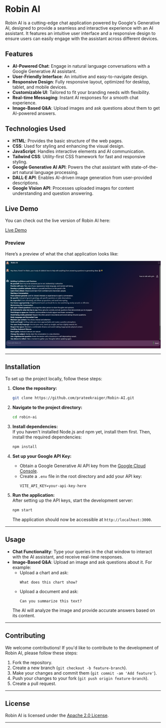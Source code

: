 # Robin AI  

Robin AI is a cutting-edge chat application powered by Google's Generative AI, designed to provide a seamless and interactive experience with an AI assistant. It features an intuitive user interface and a responsive design to ensure users can easily engage with the assistant across different devices.  

## Features  

- **AI-Powered Chat**: Engage in natural language conversations with a Google Generative AI assistant.  
- **User-Friendly Interface**: An intuitive and easy-to-navigate design.  
- **Responsive Design**: Fully responsive layout, optimized for desktop, tablet, and mobile devices.  
- **Customizable UI**: Tailored to fit your branding needs with flexibility.  
- **Real-time Messaging**: Instant AI responses for a smooth chat experience.  
- **Image-Based Q&A**: Upload images and ask questions about them to get AI-powered answers.  

## Technologies Used  

- **HTML**: Provides the basic structure of the web pages.  
- **CSS**: Used for styling and enhancing the visual design.  
- **JavaScript**: Handles interactive elements and AI communication.  
- **Tailwind CSS**: Utility-first CSS framework for fast and responsive styling.  
- **Google Generative AI API**: Powers the chat assistant with state-of-the-art natural language processing.  
- **DALL·E API**: Enables AI-driven image generation from user-provided descriptions.  
- **Google Vision API**: Processes uploaded images for content understanding and question answering.  

## Live Demo  

You can check out the live version of Robin AI here:  

[Live Demo](https://robin-ai-nine.vercel.app/)  

### Preview  
Here’s a preview of what the chat application looks like:  

![Live Demo Preview](preview.png)  

---  

## Installation  

To set up the project locally, follow these steps:  

1. **Clone the repository:**  
   ```bash  
   git clone https://github.com/prateekraiger/Robin-AI.git  
   ```  

2. **Navigate to the project directory:**  
   ```bash  
   cd robin-ai  
   ```  

3. **Install dependencies:**  
   If you haven't installed Node.js and npm yet, install them first. Then, install the required dependencies:  
   ```bash  
   npm install  
   ```  

4. **Set up your Google API Key:**  
   - Obtain a Google Generative AI API key from the [Google Cloud Console](https://console.cloud.google.com/).  
   - Create a `.env` file in the root directory and add your API key:  
     ```  
     VITE_API_KEY=your-api-key-here  
     ```  

5. **Run the application:**  
   After setting up the API keys, start the development server:  
   ```bash  
   npm start  
   ```  

   The application should now be accessible at `http://localhost:3000`.  

---  

## Usage  

- **Chat Functionality**: Type your queries in the chat window to interact with the AI assistant, and receive real-time responses.  
- **Image-Based Q&A**: Upload an image and ask questions about it. For example:  
  - Upload a chart and ask:  
    ```  
    What does this chart show?  
    ```  
  - Upload a document and ask:  
    ```  
    Can you summarize this text?  
    ```  
  The AI will analyze the image and provide accurate answers based on its content.  

---  

## Contributing  

We welcome contributions! If you'd like to contribute to the development of Robin AI, please follow these steps:  

1. Fork the repository.  
2. Create a new branch (`git checkout -b feature-branch`).  
3. Make your changes and commit them (`git commit -am 'Add feature'`).  
4. Push your changes to your fork (`git push origin feature-branch`).  
5. Create a pull request.  

---  

## License  

Robin AI is licensed under the [Apache 2.0 License](https://www.apache.org/licenses/LICENSE-2.0.txt).  

---  

